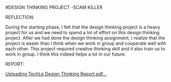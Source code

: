 #DESIGN THINKING PROJECT -SCAM KILLER

REFLECTION:

During the starting phase, I felt that the design thinking project is a heavy project for us and we need to spend a lot of effort on this design thinking project. After we had done the design thinking assignment, I realize that the project is easier than I think when we work in group and cooperate well with each other. This project required creative thinking skill and it also train us to work in group. I think this indeed helps a lot in our future.

REPORT:

[Uploading TechLe Design Thinking Report.pdf…]()
